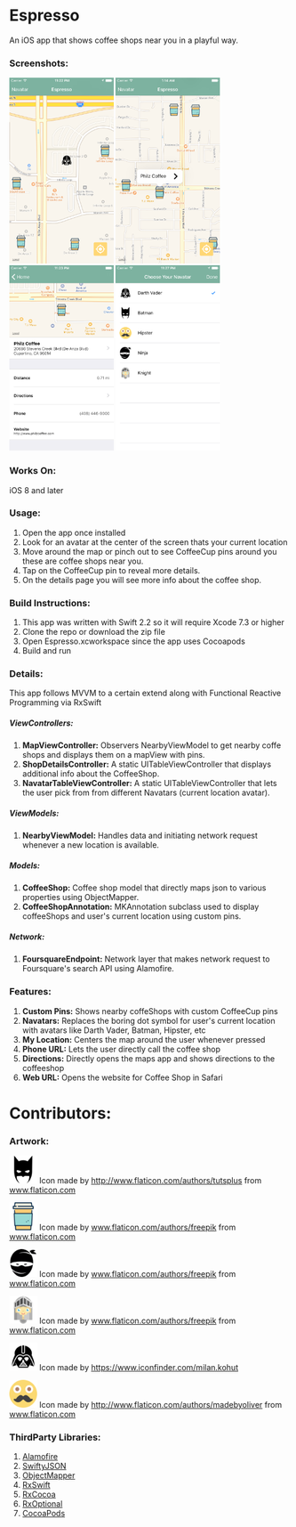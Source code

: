 # Espresso
An iOS app that shows coffee shops near you in a playful way.

### Screenshots:
<img src="Screenshots/Home.png?" alt="alt text" width="187.5" height="333.5">
<img src="Screenshots/Pin.png?" alt="alt text" width="187.5" height="333.5">
<img src="Screenshots/Details.png?" alt="alt text" width="187.5" height="333.5">
<img src="Screenshots/ChooseNavatar.png?" alt="alt text" width="187.5" height="333.5">




### Works On:
iOS 8 and later

### Usage:
1. Open the app once installed
2. Look for an avatar at the center of the screen thats your current location
3. Move around the map or pinch out to see CoffeeCup pins around you these are coffee shops near you.
4. Tap on the CoffeeCup pin to reveal more details.
5. On the details page you will see more info about the coffee shop.



### Build Instructions:
1.  This app was written with Swift 2.2 so it will require Xcode 7.3 or higher
2.  Clone the repo or download the zip file
3.  Open Espresso.xcworkspace since the app uses Cocoapods
4.  Build and run

### Details:
This app follows MVVM to a certain extend along with Functional Reactive Programming via RxSwift

##### ViewControllers:
1. **MapViewController:**  Observers NearbyViewModel to get nearby coffe shops and displays them on a mapView with pins.
2. **ShopDetailsController:**  A static UITableViewController that displays additional info about the CoffeeShop.
3. **NavatarTableViewController:**  A static UITableViewController that lets the user pick from from different Navatars (current location avatar).

##### ViewModels:
1. **NearbyViewModel:**  Handles data and initiating network request whenever a new location is available.

##### Models:
1. **CoffeeShop:**  Coffee shop model that directly maps json to various properties using ObjectMapper.
2. **CoffeeShopAnnotation:**  MKAnnotation subclass used to display coffeeShops and user's current location using custom pins.

##### Network:
1. **FoursquareEndpoint:**  Network layer that makes network request to Foursquare's search API using Alamofire.

### Features:
1. **Custom Pins:** Shows nearby coffeShops with custom CoffeeCup pins 
2. **Navatars:** Replaces the boring dot symbol for user's current location with avatars like Darth Vader, Batman, Hipster, etc
3. **My Location:** Centers the map around the user whenever pressed 
4. **Phone URL:**  Lets the user directly call the coffee shop
5. **Directions:**  Directly opens the maps app and shows directions to the coffeeshop
6. **Web URL:**  Opens the website for Coffee Shop in Safari

# Contributors:

### Artwork:
<img src="Espresso/Espresso/Assets.xcassets/batman.imageset/batman.png?" alt="alt text" width="50" height="50"> Icon made by http://www.flaticon.com/authors/tutsplus from www.flaticon.com

<img src="Espresso/Espresso/Assets.xcassets/coffeePin.imageset/coffee (2).png?" alt="alt text" width="50" height="50"> Icon made by www.flaticon.com/authors/freepik from www.flaticon.com

<img src="Espresso/Espresso/Assets.xcassets/ninja.imageset/ninja-portrait.png" alt="alt text" width="50" height="50"> Icon made by www.flaticon.com/authors/freepik from www.flaticon.com

<img src="Espresso/Espresso/Assets.xcassets/knight.imageset/knight.png?" alt="alt text" width="50" height="50"> Icon made by www.flaticon.com/authors/freepik from www.flaticon.com

<img src="Espresso/Espresso/Assets.xcassets/darthVader.imageset/dVader.png?" alt="alt text" width="50" height="50"> Icon made by https://www.iconfinder.com/milan.kohut

<img src="Espresso/Espresso/Assets.xcassets/hipster.imageset/hipster.png?" alt="alt text" width="50" height="50"> Icon made by http://www.flaticon.com/authors/madebyoliver from www.flaticon.com

### ThirdParty Libraries:
1. [Alamofire](https://github.com/Alamofire/Alamofire)
2. [SwiftyJSON](https://github.com/SwiftyJSON/SwiftyJSON)
3. [ObjectMapper](https://github.com/Hearst-DD/ObjectMapper)
4. [RxSwift](https://github.com/ReactiveX/RxSwift)
5. [RxCocoa](https://github.com/ReactiveX/RxSwift)
6. [RxOptional](https://github.com/RxSwiftCommunity/RxOptional)
7. [CocoaPods](https://github.com/CocoaPods/CocoaPods)

